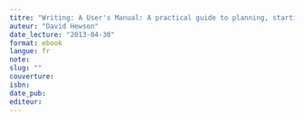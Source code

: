 ```yaml
---
titre: "Writing: A User's Manual: A practical guide to planning, starting and finishing a novel "
auteur: "David Hewson"
date_lecture: "2013-04-30"
format: ebook
langue: fr
note:
slug: ""
couverture: 
isbn: 
date_pub: 
editeur: 
---
```

